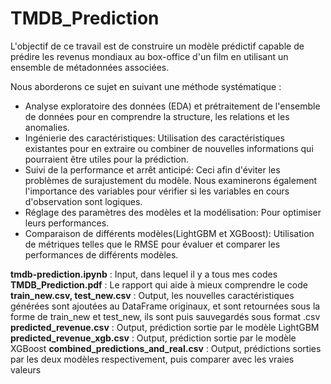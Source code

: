 # TMDB_Prediction
L'objectif de ce travail est de construire un modèle prédictif capable de prédire les revenus mondiaux au box-office d'un film en utilisant un ensemble de métadonnées associées. 

Nous aborderons ce sujet en suivant une méthode systématique :
 - Analyse exploratoire des données (EDA) et prétraitement de l'ensemble de données pour en comprendre la structure, les relations et les anomalies.
 - Ingénierie des caractéristiques: Utilisation des caractéristiques existantes pour en extraire ou combiner de nouvelles informations qui pourraient être utiles pour la prédiction.
 - Suivi de la performance et arrêt anticipé: Ceci afin d'éviter les problèmes de surajustement du modèle. Nous examinerons également l'importance des variables pour vérifier si les variables en cours d'observation sont logiques.
 - Réglage des paramètres des modèles et la modélisation: Pour optimiser leurs performances.
 - Comparaison de différents modèles(LightGBM et XGBoost): Utilisation de métriques telles que le RMSE pour évaluer et comparer les performances de différents modèles.

**tmdb-prediction.ipynb** : Input, dans lequel il y a tous mes codes
**TMDB_Prediction.pdf** : Le rapport qui aide à mieux comprendre le code
**train_new.csv, test_new.csv** : Output, les nouvelles caractéristiques générées sont ajoutées au DataFrame originaux, et sont retournées sous la forme de train_new et test_new, ils sont puis sauvegardés sous format .csv
**predicted_revenue.csv** : Output, prédiction sortie par le modèle LightGBM
**predicted_revenue_xgb.csv** : Output, prédiction sortie par le modèle XGBoost
**combined_predictions_and_real.csv** : Output, prédictions sorties par les deux modèles respectivement, puis comparer avec les vraies valeurs
